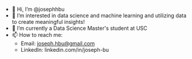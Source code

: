 - 👋 Hi, I’m @josephhbu
- 👀 I’m interested in data science and machine learning and utilizing data to create meaningful insights!
- 🌱 I’m currently a Data Science Master's student at USC
- 📫 How to reach me:
  -  Email: joseph.hbu@gmail.com
  -  LinkedIn: linkedin.com/in/joseph-bu
  
